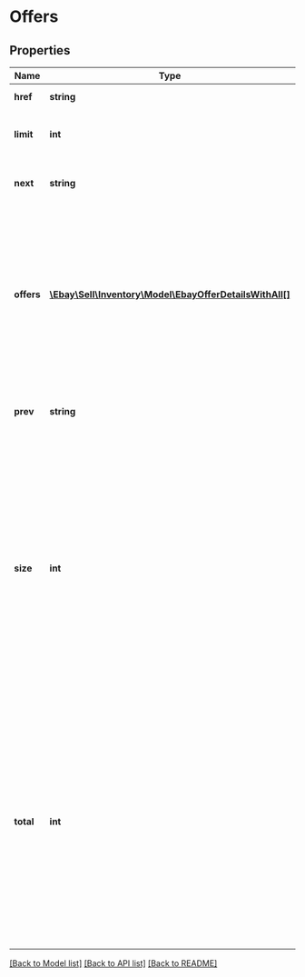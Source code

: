 # Offers

## Properties
Name | Type | Description | Notes
------------ | ------------- | ------------- | -------------
**href** | **string** | This is the URL to the current page of offers. | [optional] 
**limit** | **int** | This integer value is the number of offers that will be displayed on each results page. | [optional] 
**next** | **string** | This is the URL to the next page of offers. This field will only be returned if there are additional offers to view. | [optional] 
**offers** | [**\Ebay\Sell\Inventory\Model\EbayOfferDetailsWithAll[]**](EbayOfferDetailsWithAll.md) | This container is an array of one or more of the seller&#x27;s offers for the SKU value that is passed in through the required &lt;strong&gt;sku&lt;/strong&gt; query parameter.&lt;br&gt;&lt;br&gt; &lt;span class&#x3D;\&quot;tablenote\&quot;&gt; &lt;strong&gt;Note:&lt;/strong&gt; Currently, the Inventory API does not support the same SKU across multiple eBay marketplaces.&lt;/span&gt;&lt;br&gt;&lt;strong&gt;Max Occurs:&lt;/strong&gt; 25 | [optional] 
**prev** | **string** | This is the URL to the previous page of offers. This field will only be returned if there are previous offers to view. | [optional] 
**size** | **int** | This integer value indicates the number of offers being displayed on the current page of results. This number will generally be the same as the &lt;strong&gt;limit&lt;/strong&gt; value if there are additional pages of results to view.  &lt;br&gt;&lt;br&gt;&lt;span class&#x3D;\&quot;tablenote\&quot;&gt;&lt;strong&gt;Note:&lt;/strong&gt; The same SKU can be offered through an auction and a fixed-price listing concurrently. If this is the case, &lt;b&gt;getOffers&lt;/b&gt; will return two offers and this value will be &lt;code&gt;2&lt;/code&gt;. Otherwise, only one offer will be returned and this value will be &lt;code&gt;1&lt;/code&gt;.&lt;/span&gt; | [optional] 
**total** | **int** | This integer value is the total number of offers that exist for the specified SKU value. Based on this number and on the &lt;strong&gt;limit&lt;/strong&gt; value, the seller may have to toggle through multiple pages to view all offers. &lt;br&gt;&lt;br&gt;&lt;span class&#x3D;\&quot;tablenote\&quot;&gt;&lt;strong&gt;Note:&lt;/strong&gt; The same SKU can be offered through an auction and a fixed-price listing concurrently. If this is the case, &lt;b&gt;getOffers&lt;/b&gt; will return two offers, so this value would be &lt;code&gt;2&lt;/code&gt;. Otherwise, only one offer will be returned and this value will be &lt;code&gt;1&lt;/code&gt;.&lt;/span&gt; | [optional] 

[[Back to Model list]](../../README.md#documentation-for-models) [[Back to API list]](../../README.md#documentation-for-api-endpoints) [[Back to README]](../../README.md)

